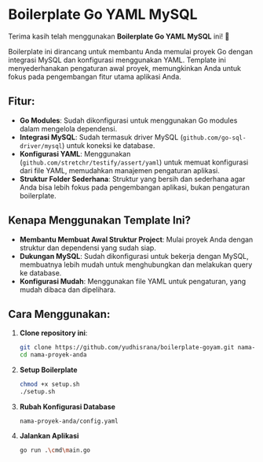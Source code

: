 # Boilerplate Go YAML MySQL

Terima kasih telah menggunakan **Boilerplate Go YAML MySQL** ini! 🎉

Boilerplate ini dirancang untuk membantu Anda memulai proyek Go dengan integrasi MySQL dan konfigurasi menggunakan YAML. Template ini menyederhanakan pengaturan awal proyek, memungkinkan Anda untuk fokus pada pengembangan fitur utama aplikasi Anda.

## Fitur:

-   **Go Modules**: Sudah dikonfigurasi untuk menggunakan Go modules dalam mengelola dependensi.
-   **Integrasi MySQL**: Sudah termasuk driver MySQL (`github.com/go-sql-driver/mysql`) untuk koneksi ke database.
-   **Konfigurasi YAML**: Menggunakan (`github.com/stretchr/testify/assert/yaml`) untuk memuat konfigurasi dari file YAML, memudahkan manajemen pengaturan aplikasi.
-   **Struktur Folder Sederhana**: Struktur yang bersih dan sederhana agar Anda bisa lebih fokus pada pengembangan aplikasi, bukan pengaturan boilerplate.

## Kenapa Menggunakan Template Ini?

-   **Membantu Membuat Awal Struktur Project**: Mulai proyek Anda dengan struktur dan dependensi yang sudah siap.
-   **Dukungan MySQL**: Sudah dikonfigurasi untuk bekerja dengan MySQL, membuatnya lebih mudah untuk menghubungkan dan melakukan query ke database.
-   **Konfigurasi Mudah**: Menggunakan file YAML untuk pengaturan, yang mudah dibaca dan dipelihara.

## Cara Menggunakan:

1. **Clone repository ini**:

    ```bash
    git clone https://github.com/yudhisrana/boilerplate-goyam.git nama-proyek-anda
    cd nama-proyek-anda
    ```

2. **Setup Boilerplate**

    ```bash
    chmod +x setup.sh
    ./setup.sh
    ```

3. **Rubah Konfigurasi Database**

    ```
    nama-proyek-anda/config.yaml
    ```

4. **Jalankan Aplikasi**
    ```bash
    go run .\cmd\main.go
    ```
